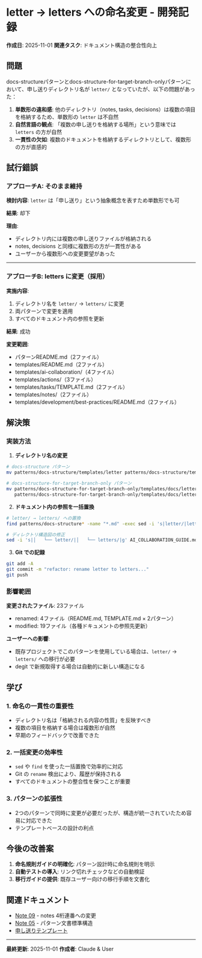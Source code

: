# letter → letters への命名変更 - 開発記録

**作成日**: 2025-11-01
**関連タスク**: ドキュメント構造の整合性向上

## 問題

docs-structureパターンとdocs-structure-for-target-branch-onlyパターンにおいて、申し送りディレクトリ名が `letter/` となっていたが、以下の問題があった：

1. **単数形の違和感**: 他のディレクトリ（notes, tasks, decisions）は複数の項目を格納するため、単数形の `letter` は不自然
2. **自然言語の観点**: 「複数の申し送りを格納する場所」という意味では `letters` の方が自然
3. **一貫性の欠如**: 複数のドキュメントを格納するディレクトリとして、複数形の方が直感的

## 試行錯誤

### アプローチA: そのまま維持
**検討内容**: `letter` は「申し送り」という抽象概念を表すため単数形でも可

**結果**: 却下

**理由**:
- ディレクトリ内には複数の申し送りファイルが格納される
- notes, decisions と同様に複数形の方が一貫性がある
- ユーザーから複数形への変更要望があった

---

### アプローチB: letters に変更（採用）
**実施内容**:
1. ディレクトリ名を `letter/` → `letters/` に変更
2. 両パターンで変更を適用
3. すべてのドキュメント内の参照を更新

**結果**: 成功

**変更範囲**:
- パターンREADME.md（2ファイル）
- templates/README.md（2ファイル）
- templates/ai-collaboration/（4ファイル）
- templates/actions/（3ファイル）
- templates/tasks/TEMPLATE.md（2ファイル）
- templates/notes/（2ファイル）
- templates/development/best-practices/README.md（2ファイル）

## 解決策

### 実装方法

1. **ディレクトリ名の変更**
```bash
# docs-structure パターン
mv patterns/docs-structure/templates/letter patterns/docs-structure/templates/letters

# docs-structure-for-target-branch-only パターン
mv patterns/docs-structure-for-target-branch-only/templates/docs/letter \
   patterns/docs-structure-for-target-branch-only/templates/docs/letters
```

2. **ドキュメント内の参照を一括置換**
```bash
# letter/ → letters/ への置換
find patterns/docs-structure* -name "*.md" -exec sed -i 's|letter/|letters/|g' {} \;

# ディレクトリ構造図の修正
sed -i 's|│   └── letter/|│   └── letters/|g' AI_COLLABORATION_GUIDE.md
```

3. **Git での記録**
```bash
git add -A
git commit -m "refactor: rename letter to letters..."
git push
```

### 影響範囲

**変更されたファイル**: 23ファイル
- renamed: 4ファイル（README.md, TEMPLATE.md × 2パターン）
- modified: 19ファイル（各種ドキュメントの参照先更新）

**ユーザーへの影響**:
- 既存プロジェクトでこのパターンを使用している場合は、`letter/` → `letters/` への移行が必要
- degit で新規取得する場合は自動的に新しい構造になる

## 学び

### 1. 命名の一貫性の重要性
- ディレクトリ名は「格納される内容の性質」を反映すべき
- 複数の項目を格納する場合は複数形が自然
- 早期のフィードバックで改善できた

### 2. 一括変更の効率性
- `sed` や `find` を使った一括置換で効率的に対応
- Git の `rename` 検出により、履歴が保持される
- すべてのドキュメントの整合性を保つことが重要

### 3. パターンの拡張性
- 2つのパターンで同時に変更が必要だったが、構造が統一されていたため容易に対応できた
- テンプレートベースの設計の利点

## 今後の改善案

1. **命名規則ガイドの明確化**: パターン設計時に命名規則を明示
2. **自動テストの導入**: リンク切れチェックなどの自動検証
3. **移行ガイドの提供**: 既存ユーザー向けの移行手順を文書化

## 関連ドキュメント
- [Note 09](./09_notes-4digit-numbering-change.md) - notes 4桁連番への変更
- [Note 05](./05_pattern-docs-standard-structure.md) - パターン文書標準構造
- [申し送りテンプレート](../letters/TEMPLATE.md)

---

**最終更新**: 2025-11-01
**作成者**: Claude & User
